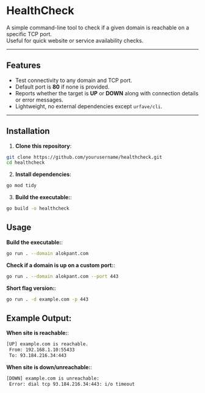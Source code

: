 # HealthCheck

A simple command-line tool to check if a given domain is reachable on a specific TCP port.  
Useful for quick website or service availability checks.

---

## Features
- Test connectivity to any domain and TCP port.
- Default port is **80** if none is provided.
- Reports whether the target is **UP** or **DOWN** along with connection details or error messages.
- Lightweight, no external dependencies except `urfave/cli`.

---

## Installation

1. **Clone this repository**:
```bash
git clone https://github.com/yourusername/healthcheck.git
cd healthcheck
```

2. **Install dependencies**:
```bash
go mod tidy
```

3. **Build the executable:**:
```bash
go build -o healthcheck
```

## Usage

**Build the executable:**:
```bash
go run . --domain alokpant.com
```

**Check if a domain is up on a custom port:**:
```bash
go run . --domain alokpant.com --port 443
```

**Short flag version:**:
```bash
go run . -d example.com -p 443
```

## Example Output:

**When site is reachable:**:
```bash
[UP] example.com is reachable. 
 From: 192.168.1.10:55433 
 To: 93.184.216.34:443
```

**When site is down/unreachable:**:
```bash
[DOWN] example.com is unreachable: 
 Error: dial tcp 93.184.216.34:443: i/o timeout
```

